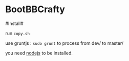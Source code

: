 BootBBCrafty
============

#Install# 

run `copy.sh`

use gruntjs : `sudo grunt` to process from dev/ to master/

you  need [nodejs](http://nodejs.org) to be installed.
